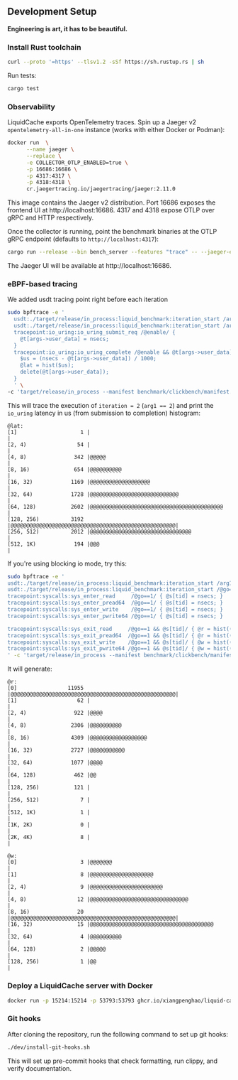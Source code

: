 
## Development Setup

**Engineering is art, it has to be beautiful.**

### Install Rust toolchain

```bash
curl --proto '=https' --tlsv1.2 -sSf https://sh.rustup.rs | sh
```

Run tests:

```bash
cargo test
```

### Observability

LiquidCache exports OpenTelemetry traces. Spin up a Jaeger v2
`opentelemetry-all-in-one` instance (works with either Docker or Podman):
```bash
docker run  \
      --name jaeger \
      --replace \
      -e COLLECTOR_OTLP_ENABLED=true \
      -p 16686:16686 \
      -p 4317:4317 \
      -p 4318:4318 \
      cr.jaegertracing.io/jaegertracing/jaeger:2.11.0
```

This image contains the Jaeger v2 distribution. 
Port 16686 exposes the frontend UI at http://localhost:16686.
4317 and 4318 expose OTLP over gRPC and HTTP respectively.

Once the collector is running, point the benchmark binaries at the OTLP gRPC
endpoint (defaults to `http://localhost:4317`):
```bash
cargo run --release --bin bench_server --features "trace" -- --jaeger-endpoint http://localhost:4317
```

The Jaeger UI will be available at http://localhost:16686.

### eBPF-based tracing

We added usdt tracing point right before each iteration

```bash
sudo bpftrace -e '
  usdt:./target/release/in_process:liquid_benchmark:iteration_start /arg1 == 2/ {@enable = 1;}
  usdt:./target/release/in_process:liquid_benchmark:iteration_start /arg1 > 2/ {@enable = 0;}
  tracepoint:io_uring:io_uring_submit_req /@enable/ {
    @t[args->user_data] = nsecs;
  }
  tracepoint:io_uring:io_uring_complete /@enable && @t[args->user_data]/ {
    $us = (nsecs - @t[args->user_data]) / 1000;
    @lat = hist($us);
    delete(@t[args->user_data]);
  }
  ' \
-c 'target/release/in_process --manifest benchmark/clickbench/manifest.json --bench-mode liquid-no-squeeze --max-cache-mb 128 --query-index 20 --io-mode uring'
```
This will trace the execution of `iteration = 2` (`arg1 == 2`) and print the `io_uring` latency in us (from submission to completion) histogram:
```
@lat:
[1]                    1 |                                                    |
[2, 4)                54 |                                                    |
[4, 8)               342 |@@@@@                                               |
[8, 16)              654 |@@@@@@@@@@                                          |
[16, 32)            1169 |@@@@@@@@@@@@@@@@@@@                                 |
[32, 64)            1728 |@@@@@@@@@@@@@@@@@@@@@@@@@@@@                        |
[64, 128)           2602 |@@@@@@@@@@@@@@@@@@@@@@@@@@@@@@@@@@@@@@@@@@          |
[128, 256)          3192 |@@@@@@@@@@@@@@@@@@@@@@@@@@@@@@@@@@@@@@@@@@@@@@@@@@@@|
[256, 512)          2012 |@@@@@@@@@@@@@@@@@@@@@@@@@@@@@@@@                    |
[512, 1K)            194 |@@@                                                 |
```

If you're using blocking io mode, try this:
```bash
sudo bpftrace -e '
usdt:./target/release/in_process:liquid_benchmark:iteration_start /arg1==2/ { @go = 1; }
usdt:./target/release/in_process:liquid_benchmark:iteration_start /@go==1 && arg1>2/ { @go = 2; }
tracepoint:syscalls:sys_enter_read     /@go==1/ { @s[tid] = nsecs; }
tracepoint:syscalls:sys_enter_pread64  /@go==1/ { @s[tid] = nsecs; }
tracepoint:syscalls:sys_enter_write    /@go==1/ { @s[tid] = nsecs; }
tracepoint:syscalls:sys_enter_pwrite64 /@go==1/ { @s[tid] = nsecs; }

tracepoint:syscalls:sys_exit_read     /@go==1 && @s[tid]/ { @r = hist((nsecs-@s[tid])/1000); delete(@s[tid]); }
tracepoint:syscalls:sys_exit_pread64  /@go==1 && @s[tid]/ { @r = hist((nsecs-@s[tid])/1000); delete(@s[tid]); }
tracepoint:syscalls:sys_exit_write    /@go==1 && @s[tid]/ { @w = hist((nsecs-@s[tid])/1000); delete(@s[tid]); }
tracepoint:syscalls:sys_exit_pwrite64 /@go==1 && @s[tid]/ { @w = hist((nsecs-@s[tid])/1000); delete(@s[tid]); }
' -c 'target/release/in_process --manifest benchmark/clickbench/manifest.json --bench-mode liquid-no-squeeze --max-cache-mb 128 --query-index 20 --io-mode std-blocking'
```

It will generate:

```
@r:
[0]                11955 |@@@@@@@@@@@@@@@@@@@@@@@@@@@@@@@@@@@@@@@@@@@@@@@@@@@@|
[1]                   62 |                                                    |
[2, 4)               922 |@@@@                                                |
[4, 8)              2306 |@@@@@@@@@@                                          |
[8, 16)             4309 |@@@@@@@@@@@@@@@@@@                                  |
[16, 32)            2727 |@@@@@@@@@@@                                         |
[32, 64)            1077 |@@@@                                                |
[64, 128)            462 |@@                                                  |
[128, 256)           121 |                                                    |
[256, 512)             7 |                                                    |
[512, 1K)              1 |                                                    |
[1K, 2K)               0 |                                                    |
[2K, 4K)               8 |                                                    |

@w:
[0]                    3 |@@@@@@@                                             |
[1]                    8 |@@@@@@@@@@@@@@@@@@@@                                |
[2, 4)                 9 |@@@@@@@@@@@@@@@@@@@@@@@                             |
[4, 8)                12 |@@@@@@@@@@@@@@@@@@@@@@@@@@@@@@@                     |
[8, 16)               20 |@@@@@@@@@@@@@@@@@@@@@@@@@@@@@@@@@@@@@@@@@@@@@@@@@@@@|
[16, 32)              15 |@@@@@@@@@@@@@@@@@@@@@@@@@@@@@@@@@@@@@@@             |
[32, 64)               4 |@@@@@@@@@@                                          |
[64, 128)              2 |@@@@@                                               |
[128, 256)             1 |@@                                                  |

```

### Deploy a LiquidCache server with Docker

```bash
docker run -p 15214:15214 -p 53793:53793 ghcr.io/xiangpenghao/liquid-cache/liquid-cache-server:latest
```

### Git hooks

After cloning the repository, run the following command to set up git hooks: 

```bash
./dev/install-git-hooks.sh
```

This will set up pre-commit hooks that check formatting, run clippy, and verify documentation.
